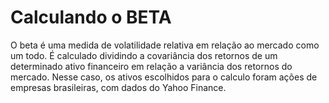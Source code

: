 # Calculando o BETA
 O beta é uma medida de volatilidade relativa em relação ao mercado como um todo. É calculado dividindo a covariância dos retornos de um determinado ativo financeiro em relação a variância dos retornos do mercado.  Nesse caso, os ativos escolhidos para o calculo foram ações de empresas brasileiras, com dados do Yahoo Finance.
